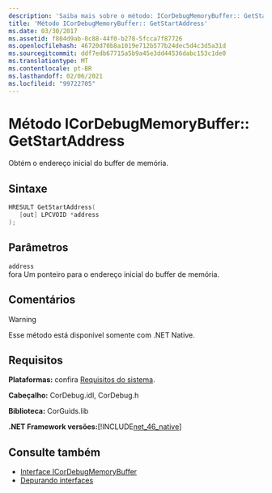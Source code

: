 ```yaml
---
description: 'Saiba mais sobre o método: ICorDebugMemoryBuffer:: GetStartAddress'
title: 'Método ICorDebugMemoryBuffer:: GetStartAddress'
ms.date: 03/30/2017
ms.assetid: f804d9ab-8c88-44f0-b278-5fcca7f87726
ms.openlocfilehash: 46720d70b8a1019e712b577b24dec5d4c3d5a31d
ms.sourcegitcommit: ddf7edb67715a5b9a45e3dd44536dabc153c1de0
ms.translationtype: MT
ms.contentlocale: pt-BR
ms.lasthandoff: 02/06/2021
ms.locfileid: "99722705"
---
```

# <a name="icordebugmemorybuffergetstartaddress-method"></a>Método ICorDebugMemoryBuffer:: GetStartAddress

Obtém o endereço inicial do buffer de memória.  
  
## <a name="syntax"></a>Sintaxe  
  
```cpp  
HRESULT GetStartAddress(  
   [out] LPCVOID *address  
);  
```  
  
## <a name="parameters"></a>Parâmetros  

 `address`  
 fora Um ponteiro para o endereço inicial do buffer de memória.  
  
## <a name="remarks"></a>Comentários  
  
> [!WARNING]
> Esse método está disponível somente com .NET Native.  
  
## <a name="requirements"></a>Requisitos  

 **Plataformas:** confira [Requisitos do sistema](../../get-started/system-requirements.md).  
  
 **Cabeçalho:** CorDebug.idl, CorDebug.h  
  
 **Biblioteca:** CorGuids.lib  
  
 **.NET Framework versões:**[!INCLUDE[net_46_native](../../../../includes/net-46-native-md.md)]  
  
## <a name="see-also"></a>Consulte também

- [Interface ICorDebugMemoryBuffer](icordebugmemorybuffer-interface.md)
- [Depurando interfaces](debugging-interfaces.md)
